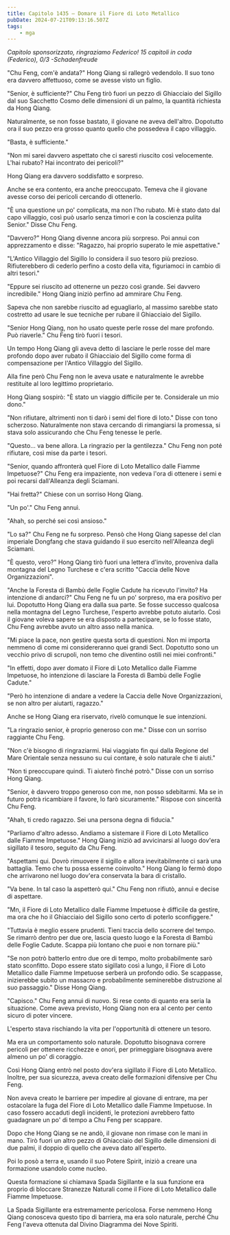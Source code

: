 ```yaml
---
title: Capitolo 1435 – Domare il Fiore di Loto Metallico
pubDate: 2024-07-21T09:13:16.507Z
tags:
    - mga
---
```



<em>Capitolo sponsorizzato, ringraziamo Federico!
15 capitoli in coda (Federico), 0/3
-Schadenfreude</em>


"Chu Feng, com'è andata?" Hong Qiang si rallegrò vedendolo. Il suo tono era davvero affettuoso, come se avesse visto un figlio.


"Senior, è sufficiente?" Chu Feng tirò fuori un pezzo di Ghiacciaio del Sigillo dal suo Sacchetto Cosmo delle dimensioni di un palmo, la quantità richiesta da Hong Qiang.


Naturalmente, se non fosse bastato, il giovane ne aveva dell'altro. Dopotutto ora il suo pezzo era grosso quanto quello che possedeva il capo villaggio.


"Basta, è sufficiente."


"Non mi sarei davvero aspettato che ci saresti riuscito così velocemente. L'hai rubato? Hai incontrato dei pericoli?"


Hong Qiang era davvero soddisfatto e sorpreso.


Anche se era contento, era anche preoccupato. Temeva che il giovane avesse corso dei pericoli cercando di ottenerlo.


"È una questione un po' complicata, ma non l'ho rubato. Mi è stato dato dal capo villaggio, così può usarlo senza timori e con la coscienza pulita Senior." Disse Chu Feng.


"Davvero?" Hong Qiang divenne ancora più sorpreso. Poi annuì con apprezzamento e disse: "Ragazzo, hai proprio superato le mie aspettative."


"L'Antico Villaggio del Sigillo lo considera il suo tesoro più prezioso. Rifiuterebbero di cederlo perfino a costo della vita, figuriamoci in cambio di altri tesori."


"Eppure sei riuscito ad ottenerne un pezzo così grande. Sei davvero incredibile." Hong Qiang iniziò perfino ad ammirare Chu Feng.


Sapeva che non sarebbe riuscito ad eguagliarlo, al massimo sarebbe stato costretto ad usare le sue tecniche per rubare il Ghiacciaio del Sigillo.


"Senior Hong Qiang, non ho usato queste perle rosse del mare profondo. Può riaverle." Chu Feng tirò fuori i tesori.


Un tempo Hong Qiang gli aveva detto di lasciare le perle rosse del mare profondo dopo aver rubato il Ghiacciaio del Sigillo come forma di compensazione per l'Antico Villaggio del Sigillo.


Alla fine però Chu Feng non le aveva usate e naturalmente le avrebbe restituite al loro legittimo proprietario.


Hong Qiang sospirò: "È stato un viaggio difficile per te. Considerale un mio dono."


"Non rifiutare, altrimenti non ti darò i semi del fiore di loto." Disse con tono scherzoso. Naturalmente non stava cercando di rimangiarsi la promessa, si stava solo assicurando che Chu Feng tenesse le perle.


"Questo... va bene allora. La ringrazio per la gentilezza." Chu Feng non poté rifiutare, così mise da parte i tesori.


"Senior, quando affronterà quel Fiore di Loto Metallico dalle Fiamme Impetuose?" Chu Feng era impaziente, non vedeva l'ora di ottenere i semi e poi recarsi dall'Alleanza degli Sciamani.


"Hai fretta?" Chiese con un sorriso Hong Qiang.


"Un po'." Chu Feng annuì.


"Ahah, so perché sei così ansioso."


"Lo sa?" Chu Feng ne fu sorpreso. Pensò che Hong Qiang sapesse del clan imperiale Dongfang che stava guidando il suo esercito nell'Alleanza degli Sciamani.


"È questo, vero?" Hong Qiang tirò fuori una lettera d'invito, proveniva dalla montagna del Legno Turchese e c'era scritto "Caccia delle Nove Organizzazioni".


"Anche la Foresta di Bambù delle Foglie Cadute ha ricevuto l'invito? Ha intenzione di andarci?" Chu Feng ne fu un po' sorpreso, ma era positivo per lui. Dopotutto Hong Qiang era dalla sua parte. Se fosse successo qualcosa nella montagna del Legno Turchese, l'esperto avrebbe potuto aiutarlo. Così il giovane voleva sapere se era disposto a partecipare, se lo fosse stato, Chu Feng avrebbe avuto un altro asso nella manica.


"Mi piace la pace, non gestire questa sorta di questioni. Non mi importa nemmeno di come mi considereranno quei grandi Sect. Dopotutto sono un vecchio privo di scrupoli, non temo che diventino ostili nei miei confronti."


"In effetti, dopo aver domato il Fiore di Loto Metallico dalle Fiamme Impetuose, ho intenzione di lasciare la Foresta di Bambù delle Foglie Cadute."


"Però ho intenzione di andare a vedere la Caccia delle Nove Organizzazioni, se non altro per aiutarti, ragazzo."


Anche se Hong Qiang era riservato, rivelò comunque le sue intenzioni.


"La ringrazio senior, è proprio generoso con me." Disse con un sorriso raggiante Chu Feng.


"Non c'è bisogno di ringraziarmi. Hai viaggiato fin qui dalla Regione del Mare Orientale senza nessuno su cui contare, è solo naturale che ti aiuti."


"Non ti preoccupare quindi. Ti aiuterò finché potrò." Disse con un sorriso Hong Qiang.


"Senior, è davvero troppo generoso con me, non posso sdebitarmi. Ma se in futuro potrà ricambiare il favore, lo farò sicuramente." Rispose con sincerità Chu Feng.


"Ahah, ti credo ragazzo. Sei una persona degna di fiducia."


"Parliamo d'altro adesso. Andiamo a sistemare il Fiore di Loto Metallico dalle Fiamme Impetuose." Hong Qiang iniziò ad avvicinarsi al luogo dov'era sigillato il tesoro, seguito da Chu Feng.


"Aspettami qui. Dovrò rimuovere il sigillo e allora inevitabilmente ci sarà una battaglia. Temo che tu possa esserne coinvolto." Hong Qiang lo fermò dopo che arrivarono nel luogo dov'era conservata la bara di cristallo.


"Va bene. In tal caso la aspetterò qui." Chu Feng non rifiutò, annuì e decise di aspettare.


"Mn, il Fiore di Loto Metallico dalle Fiamme Impetuose è difficile da gestire, ma ora che ho il Ghiacciaio del Sigillo sono certo di poterlo sconfiggere."


"Tuttavia è meglio essere prudenti. Tieni traccia dello scorrere del tempo. Se rimarrò dentro per due ore, lascia questo luogo e la Foresta di Bambù delle Foglie Cadute. Scappa più lontano che puoi e non tornare più."


"Se non potrò batterlo entro due ore di tempo, molto probabilmente sarò stato sconfitto. Dopo essere stato sigillato così a lungo, il Fiore di Loto Metallico dalle Fiamme Impetuose serberà un profondo odio. Se scappasse, inizierebbe subito un massacro e probabilmente seminerebbe distruzione al suo passaggio." Disse Hong Qiang.


"Capisco." Chu Feng annuì di nuovo. Si rese conto di quanto era seria la situazione. Come aveva previsto, Hong Qiang non era al cento per cento sicuro di poter vincere.


L'esperto stava rischiando la vita per l'opportunità di ottenere un tesoro.


Ma era un comportamento solo naturale. Dopotutto bisognava correre pericoli per ottenere ricchezze e onori, per primeggiare bisognava avere almeno un po' di coraggio.


Così Hong Qiang entrò nel posto dov'era sigillato il Fiore di Loto Metallico. Inoltre, per sua sicurezza, aveva creato delle formazioni difensive per Chu Feng.


Non aveva creato le barriere per impedire al giovane di entrare, ma per ostacolare la fuga del Fiore di Loto Metallico dalle Fiamme Impetuose. In caso fossero accaduti degli incidenti, le protezioni avrebbero fatto guadagnare un po' di tempo a Chu Feng per scappare.


Dopo che Hong Qiang se ne andò, il giovane non rimase con le mani in mano. Tirò fuori un altro pezzo di Ghiacciaio del Sigillo delle dimensioni di due palmi, il doppio di quello che aveva dato all'esperto.


Poi lo posò a terra e, usando il suo Potere Spirit, iniziò a creare una formazione usandolo come nucleo.


Questa formazione si chiamava Spada Sigillante e la sua funzione era proprio di bloccare Stranezze Naturali come il Fiore di Loto Metallico dalle Fiamme Impetuose.


La Spada Sigillante era estremamente pericolosa. Forse nemmeno Hong Qiang conosceva questo tipo di barriera, ma era solo naturale, perché Chu Feng l'aveva ottenuta dal Divino Diagramma dei Nove Spiriti.
                                


                                



